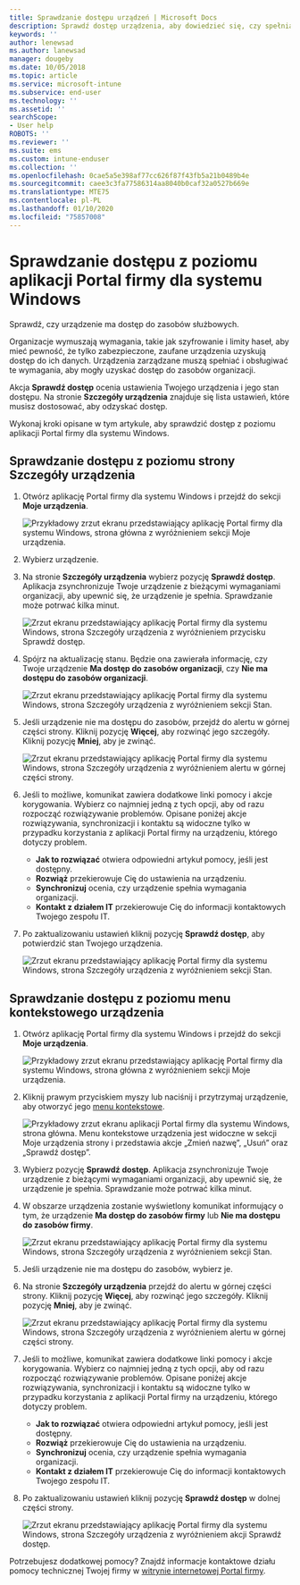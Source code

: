 ```yaml
---
title: Sprawdzanie dostępu urządzeń | Microsoft Docs
description: Sprawdź dostęp urządzenia, aby dowiedzieć się, czy spełnia ono wymagania i jest w stanie uzyskać dostęp do zasobów służbowych.
keywords: ''
author: lenewsad
ms.author: lanewsad
manager: dougeby
ms.date: 10/05/2018
ms.topic: article
ms.service: microsoft-intune
ms.subservice: end-user
ms.technology: ''
ms.assetid: ''
searchScope:
- User help
ROBOTS: ''
ms.reviewer: ''
ms.suite: ems
ms.custom: intune-enduser
ms.collection: ''
ms.openlocfilehash: 0cae5a5e398af77cc626f87f43fb5a21b0489b4e
ms.sourcegitcommit: caee3c3fa77586314aa8040b0caf32a0527b669e
ms.translationtype: MTE75
ms.contentlocale: pl-PL
ms.lasthandoff: 01/10/2020
ms.locfileid: "75857008"
---
```

# <a name="check-access-from-company-portal-app-for-windows"></a>Sprawdzanie dostępu z poziomu aplikacji Portal firmy dla systemu Windows

Sprawdź, czy urządzenie ma dostęp do zasobów służbowych. 

Organizacje wymuszają wymagania, takie jak szyfrowanie i limity haseł, aby mieć pewność, że tylko zabezpieczone, zaufane urządzenia uzyskują dostęp do ich danych. Urządzenia zarządzane muszą spełniać i obsługiwać te wymagania, aby mogły uzyskać dostęp do zasobów organizacji.

Akcja **Sprawdź dostęp** ocenia ustawienia Twojego urządzenia i jego stan dostępu. Na stronie **Szczegóły urządzenia** znajduje się lista ustawień, które musisz dostosować, aby odzyskać dostęp. 

Wykonaj kroki opisane w tym artykule, aby sprawdzić dostęp z poziomu aplikacji Portal firmy dla systemu Windows.  

## <a name="check-access-from-device-details-page"></a>Sprawdzanie dostępu z poziomu strony Szczegóły urządzenia  
1. Otwórz aplikację Portal firmy dla systemu Windows i przejdź do sekcji **Moje urządzenia**.  

    ![Przykładowy zrzut ekranu przedstawiający aplikację Portal firmy dla systemu Windows, strona główna z wyróżnieniem sekcji Moje urządzenia.](./media/1809_CheckAccess_Context_Select_Device.png)  
2. Wybierz urządzenie.  
3. Na stronie **Szczegóły urządzenia** wybierz pozycję **Sprawdź dostęp**. Aplikacja zsynchronizuje Twoje urządzenie z bieżącymi wymaganiami organizacji, aby upewnić się, że urządzenie je spełnia. Sprawdzanie może potrwać kilka minut.  

    ![Zrzut ekranu przedstawiający aplikację Portal firmy dla systemu Windows, strona Szczegóły urządzenia z wyróżnieniem przycisku Sprawdź dostęp.](./media/1809_CheckAccess_Checking_Status.png) 

4. Spójrz na aktualizację stanu. Będzie ona zawierała informację, czy Twoje urządzenie **Ma dostęp do zasobów organizacji**, czy **Nie ma dostępu do zasobów organizacji**.  

   ![Zrzut ekranu przedstawiający aplikację Portal firmy dla systemu Windows, strona Szczegóły urządzenia z wyróżnieniem sekcji Stan.](./media/1809_CheckAccess_Device_details_status1.png)  
   
5. Jeśli urządzenie nie ma dostępu do zasobów, przejdź do alertu w górnej części strony. Kliknij pozycję **Więcej**, aby rozwinąć jego szczegóły. Kliknij pozycję **Mniej**, aby je zwinąć.  

    ![Zrzut ekranu przedstawiający aplikację Portal firmy dla systemu Windows, strona Szczegóły urządzenia z wyróżnieniem alertu w górnej części strony.](./media/1809_CheckAccess_Device_details_alert1.png)  

6. Jeśli to możliwe, komunikat zawiera dodatkowe linki pomocy i akcje korygowania. Wybierz co najmniej jedną z tych opcji, aby od razu rozpocząć rozwiązywanie problemów. Opisane poniżej akcje rozwiązywania, synchronizacji i kontaktu są widoczne tylko w przypadku korzystania z aplikacji Portal firmy na urządzeniu, którego dotyczy problem.  

     * **Jak to rozwiązać** otwiera odpowiedni artykuł pomocy, jeśli jest dostępny.  
     * **Rozwiąż** przekierowuje Cię do ustawienia na urządzeniu.  
     * **Synchronizuj** ocenia, czy urządzenie spełnia wymagania organizacji.  
     * **Kontakt z działem IT** przekierowuje Cię do informacji kontaktowych Twojego zespołu IT.   
 
6. Po zaktualizowaniu ustawień kliknij pozycję **Sprawdź dostęp**, aby potwierdzić stan Twojego urządzenia.  

    ![Zrzut ekranu przedstawiający aplikację Portal firmy dla systemu Windows, strona Szczegóły urządzenia z wyróżnieniem sekcji Stan.](./media/1809_CheckAccess_Device_details_status1.png)  

## <a name="check-access-from-device-context-menu"></a>Sprawdzanie dostępu z poziomu menu kontekstowego urządzenia  
1. Otwórz aplikację Portal firmy dla systemu Windows i przejdź do sekcji **Moje urządzenia**.  

    ![Przykładowy zrzut ekranu przedstawiający aplikację Portal firmy dla systemu Windows, strona główna z wyróżnieniem sekcji Moje urządzenia.](./media/1809_CheckAccess_Context_Select_Device.png)  

2. Kliknij prawym przyciskiem myszy lub naciśnij i przytrzymaj urządzenie, aby otworzyć jego [menu kontekstowe](https://docs.microsoft.com//windows/uwp/design/controls-and-patterns/menus).  

    ![Przykładowy zrzut ekranu aplikacji Portal firmy dla systemu Windows, strona główna. Menu kontekstowe urządzenia jest widoczne w sekcji **Moje urządzenia** strony i przedstawia akcje „Zmień nazwę”, „Usuń” oraz „Sprawdź dostęp”.](./media/1809_DeviceContextMenu_Windows_CP.png)  
3. Wybierz pozycję **Sprawdź dostęp**. Aplikacja zsynchronizuje Twoje urządzenie z bieżącymi wymaganiami organizacji, aby upewnić się, że urządzenie je spełnia. Sprawdzanie może potrwać kilka minut.  
 
4. W obszarze urządzenia zostanie wyświetlony komunikat informujący o tym, że urządzenie **Ma dostęp do zasobów firmy** lub **Nie ma dostępu do zasobów firmy**. 

    ![Zrzut ekranu przedstawiający aplikację Portal firmy dla systemu Windows, strona Szczegóły urządzenia z wyróżnieniem sekcji Stan.](./media/1809_CheckAccess_Context_Menu_Alert2.png) 

5. Jeśli urządzenie nie ma dostępu do zasobów, wybierz je.  
6. Na stronie **Szczegóły urządzenia** przejdź do alertu w górnej części strony. Kliknij pozycję **Więcej**, aby rozwinąć jego szczegóły. Kliknij pozycję **Mniej**, aby je zwinąć.  

    ![Zrzut ekranu przedstawiający aplikację Portal firmy dla systemu Windows, strona Szczegóły urządzenia z wyróżnieniem alertu w górnej części strony.](./media/1809_CheckAccess_Device_details_alert1.png)  

6. Jeśli to możliwe, komunikat zawiera dodatkowe linki pomocy i akcje korygowania. Wybierz co najmniej jedną z tych opcji, aby od razu rozpocząć rozwiązywanie problemów. Opisane poniżej akcje rozwiązywania, synchronizacji i kontaktu są widoczne tylko w przypadku korzystania z aplikacji Portal firmy na urządzeniu, którego dotyczy problem.  

     * **Jak to rozwiązać** otwiera odpowiedni artykuł pomocy, jeśli jest dostępny.  
     * **Rozwiąż** przekierowuje Cię do ustawienia na urządzeniu.  
     * **Synchronizuj** ocenia, czy urządzenie spełnia wymagania organizacji.  
     * **Kontakt z działem IT** przekierowuje Cię do informacji kontaktowych Twojego zespołu IT.    

7. Po zaktualizowaniu ustawień kliknij pozycję **Sprawdź dostęp** w dolnej części strony.  

    ![Zrzut ekranu przedstawiający aplikację Portal firmy dla systemu Windows, strona Szczegóły urządzenia z wyróżnieniem akcji Sprawdź dostęp.](./media/1809_CheckAccess_Device_details_button.png) 


Potrzebujesz dodatkowej pomocy? Znajdź informacje kontaktowe działu pomocy technicznej Twojej firmy w [witrynie internetowej Portal firmy](https://go.microsoft.com/fwlink/?linkid=2010980).
